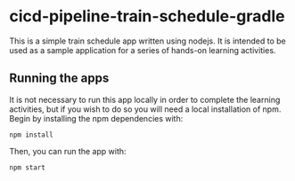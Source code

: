 # cicd-pipeline-train-schedule-gradle

This is a simple train schedule app written using nodejs. It is intended to be used as a sample application for a series of hands-on learning activities.

## Running the apps

It is not necessary to run this app locally in order to complete the learning activities, but if you wish to do so you will need a local installation of npm. Begin by installing the npm dependencies with:

    npm install

Then, you can run the app with:

    npm start



